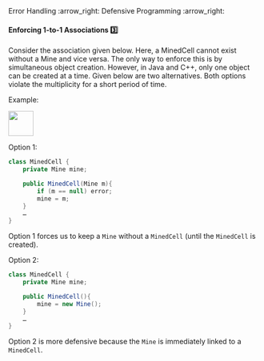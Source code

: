 <link rel="stylesheet" href="{{baseUrl}}/css/textbook.css">

<div class="website-content">

<div id="path">Error Handling :arrow_right: Defensive Programming :arrow_right:</div>

<div id="title">

#### Enforcing 1-to-1 Associations :three:

</div>

<div id="body">

Consider the association given below. Here, a MinedCell cannot exist without a Mine and vice versa. The only way to enforce this is by simultaneous object creation. However, in Java and C++, only one object can be created at a time. Given below are two alternatives. Both options violate the multiplicity for a short period of time.

<tip-box>

Example:

<img src="{{baseUrl}}/errorHandling/defensiveProgramming/1to1Associations/images/minedCell.png" height="50" />
<p/>

Option 1:
```java
class MinedCell {
    private Mine mine;

    public MinedCell(Mine m){
        if (m == null) error;
        mine = m;
    }
    …
}
```

Option 1 forces us to keep a `Mine` without a `MinedCell` (until the `MinedCell` is created).

Option 2:
```java
class MinedCell {
    private Mine mine;

    public MinedCell(){
        mine = new Mine();
    }
    …
}
```

Option 2 is more defensive because the `Mine` is immediately linked to a `MinedCell`.

</tip-box>

</div>

<div id="extras">
<div>

</div>
